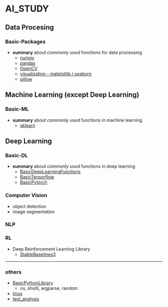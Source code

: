 # AI_STUDY

## Data Procesing
### Basic-Packages
- **summary** about _commonly used_ functions for data processing
  - [numpy](https://github.com/JungminKo/AI_STUDY/blob/main/DataProcessing_notes/Basic/numpy.md)
  - [pandas](https://github.com/JungminKo/AI_STUDY/blob/main/DataProcessing_notes/Basic/pandas.md)
  - [OpenCV](https://github.com/JungminKo/AI_STUDY/blob/main/DataProcessing_notes/Basic/OpenCV.md)
  - [visualization - matplotlib / seaborn](https://github.com/JungminKo/AI_STUDY/blob/main/DataProcessing_notes/Basic/visualization-matplotlib%2Cseaborn.md)
  - [pillow](https://github.com/JungminKo/AI_STUDY/blob/main/DataProcessing_notes/Basic/PIL.md)


## Machine Learning (except Deep Learning)
### Basic-ML
- **summary** about _commonly used_ functions in machine learning
  - [sklearn](https://github.com/JungminKo/AI_STUDY/blob/main/MachineLearning_notes/Basic/scikit-learn.md)

## Deep Learning
### Basic-DL
- **summary** about _commonly used_ functions in deep learning
  - [BasicDeepLearningFunctions](https://github.com/JungminKo/AI_STUDY/blob/main/DeepLearning_notes/Basic/BasicDeepLearning.md)
  - [BasicTensorflow](https://github.com/JungminKo/AI_STUDY/blob/main/DeepLearning_notes/Basic/BasicTensorflow.md)
  - [BasicPytorch](https://github.com/JungminKo/AI_STUDY/blob/main/DeepLearning_notes/Basic/BasicPytorch.md)

### Computer Vision
- object detection
- image segmentation

### NLP

### RL
- Deep Reinforcement Learning Library
  - [StableBaselines3](https://github.com/JungminKo/AI_STUDY/blob/main/DeepLearning_notes/ReinforcementLearning/stabe-baselines3.md)

----
### others
- [BasicPythonLibrary](https://github.com/JungminKo/AI_STUDY/blob/main/Others_notes/BasicPythonLibrary.md)
  - os, shutil, argparse, random 
- [linux](https://github.com/JungminKo/AI_STUDY/blob/main/Others_notes/linux_command.md)
- [text_analysis](https://github.com/JungminKo/AI_STUDY/blob/main/Others_notes/text_analysis.md)
